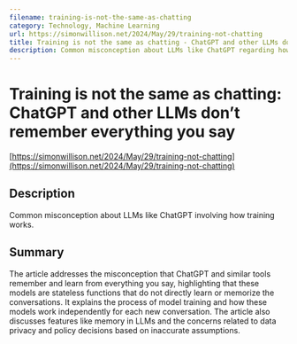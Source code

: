 ```yaml
---
filename: training-is-not-the-same-as-chatting
category: Technology, Machine Learning
url: https://simonwillison.net/2024/May/29/training-not-chatting
title: Training is not the same as chatting - ChatGPT and other LLMs don’t remember everything you say
description: Common misconception about LLMs like ChatGPT regarding how training works.
---
```

# Training is not the same as chatting: ChatGPT and other LLMs don’t remember everything you say

[https://simonwillison.net/2024/May/29/training-not-chatting](https://simonwillison.net/2024/May/29/training-not-chatting)

## Description

Common misconception about LLMs like ChatGPT involving how training works.

## Summary

The article addresses the misconception that ChatGPT and similar tools remember and learn from everything you say, highlighting that these models are stateless functions that do not directly learn or memorize the conversations. It explains the process of model training and how these models work independently for each new conversation. The article also discusses features like memory in LLMs and the concerns related to data privacy and policy decisions based on inaccurate assumptions.
